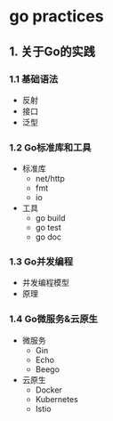# go practices

## 1. 关于Go的实践
### 1.1 基础语法
- 反射
- 接口
- 泛型
### 1.2 Go标准库和工具
- 标准库
  - net/http
  - fmt
  - io
- 工具
  - go build
  - go test
  - go doc
### 1.3 Go并发编程
- 并发编程模型
- 原理
### 1.4 Go微服务&云原生
- 微服务
  - Gin
  - Echo
  - Beego
- 云原生
  - Docker
  - Kubernetes
  - Istio
